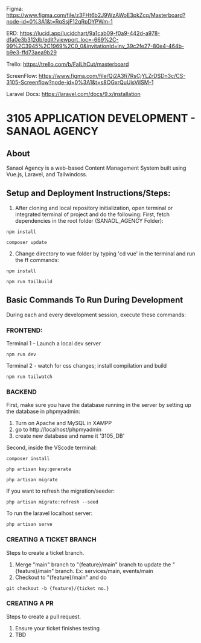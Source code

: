 
Figma: https://www.figma.com/file/z3FHt6b2J9WzAWoE3pkZcq/Masterboard?node-id=0%3A1&t=RqSsjF12qRpDYPWm-1

ERD: https://lucid.app/lucidchart/9a1cab09-f0a9-442d-a978-dfa0e3b312db/edit?viewport_loc=-669%2C-99%2C3945%2C1969%2C0_0&invitationId=inv_39c2fe27-80e4-464b-b9e3-ffd73aea9b29

Trello: https://trello.com/b/FaILhCut/masterboard

ScreenFlow: https://www.figma.com/file/Qj2A3fi7RsCjYLZrDSDn3c/CS-3105-Screenflow?node-id=0%3A1&t=s8OGxrQuUisViISM-1

Laravel Docs: https://laravel.com/docs/9.x/installation

# 3105 APPLICATION DEVELOPMENT - SANAOL AGENCY 

## About

Sanaol Agency is a web-based Content Management System built using Vue.js, Laravel, and Tailwindcss.

## Setup and Deployment Instructions/Steps:

1. After cloning and local repository initialization, open terminal or integrated terminal of project and do the following:
First, fetch dependencies in the root folder (SANAOL_AGENCY Folder):

```
npm install

composer update

```

2. Change directory to vue folder by typing 'cd vue' in the terminal and run the ff commands: 

```
npm install

npm run tailbuild

```

## Basic Commands To Run During Development 

During each and every development session, execute these commands:

### FRONTEND:


Terminal 1 - Launch a local dev server

```
npm run dev

```

Terminal 2 - watch for css changes; install compilation and build

```
npm run tailwatch

```

### BACKEND

First, make sure you have the database running in the server by setting up the database in phpmyadmin:

1. Turn on Apache and MySQL in XAMPP
2. go to http://localhost/phpmyadmin
3. create new database and name it '3105_DB'

Second, inside the VScode terminal:

```
composer install

php artisan key:generate

```

```
php artisan migrate

```

If you want to refresh the migration/seeder:

```
php artisan migrate:refresh --seed

```

To run the laravel localhost server:

```
php artisan serve

```

### CREATING A TICKET BRANCH

Steps to create a ticket branch.
1. Merge "main" branch to "{feature}/main" branch to update the "{feature}/main" branch. 
    Ex: services/main, events/main
2. Checkout to "{feature}/main" and do
```
git checkout -b {feature}/{ticket no.}

```

### CREATING A PR

Steps to create a pull request.
1. Ensure your ticket finishes testing
2. TBD
